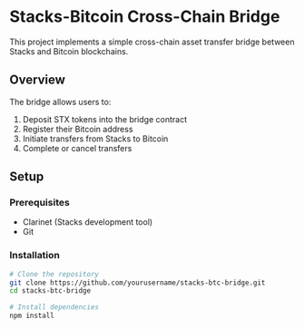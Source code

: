 # Stacks-Bitcoin Cross-Chain Bridge

This project implements a simple cross-chain asset transfer bridge between Stacks and Bitcoin blockchains.

## Overview

The bridge allows users to:
1. Deposit STX tokens into the bridge contract
2. Register their Bitcoin address
3. Initiate transfers from Stacks to Bitcoin
4. Complete or cancel transfers

## Setup

### Prerequisites
- Clarinet (Stacks development tool)
- Git

### Installation
```bash
# Clone the repository
git clone https://github.com/yourusername/stacks-btc-bridge.git
cd stacks-btc-bridge

# Install dependencies
npm install
